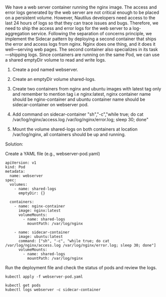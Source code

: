 We have a web server container running the nginx image. The access and error logs generated by the web server are not critical enough to be placed on a persistent volume. However, Nautilus developers need access to the last 24 hours of logs so that they can trace issues and bugs. Therefore, we need to ship the access and error logs for the web server to a log-aggregation service. Following the separation of concerns principle, we implement the Sidecar pattern by deploying a second container that ships the error and access logs from nginx. Nginx does one thing, and it does it well—serving web pages. The second container also specializes in its task—shipping logs. Since containers are running on the same Pod, we can use a shared emptyDir volume to read and write logs.

 1. Create a pod named webserver.

 2. Create an emptyDir volume shared-logs.

 3. Create two containers from nginx and ubuntu images with latest tag only and remember to mention tag i.e nginx:latest, nginx container name should be nginx-container and ubuntu container name should be sidecar-container on webserver pod.

 4. Add command on sidecar-container "sh","-c","while true; do cat /var/log/nginx/access.log /var/log/nginx/error.log; sleep 30; done"

 5. Mount the volume shared-logs on both containers at location /var/log/nginx, all containers should be up and running.


Solution:

Create a YAML file (e.g., webserver-pod.yaml)

```
apiVersion: v1
kind: Pod
metadata:
  name: webserver
spec:
  volumes:
    - name: shared-logs
      emptyDir: {}

  containers:
    - name: nginx-container
      image: nginx:latest
      volumeMounts:
        - name: shared-logs
          mountPath: /var/log/nginx

    - name: sidecar-container
      image: ubuntu:latest
      command: ["sh", "-c", "while true; do cat /var/log/nginx/access.log /var/log/nginx/error.log; sleep 30; done"]
      volumeMounts:
        - name: shared-logs
          mountPath: /var/log/nginx
```

Run the deployment file and check the status of pods and review the logs.

```
kubectl apply -f webserver-pod.yaml

kubectl get pods
kubectl logs webserver -c sidecar-container
```


